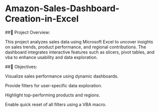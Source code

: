 # Amazon-Sales-Dashboard-Creation-in-Excel
##📌 Project Overview:

This project analyzes sales data using Microsoft Excel to uncover insights on sales trends, product performance, and regional contributions. The dashboard integrates interactive features such as slicers, pivot tables, and vba to enhance usability and data exploration.

##🎯 Objectives:

Visualize sales performance using dynamic dashboards.

Provide filters for user-specific data exploration.

Highlight top-performing products and regions.

Enable quick reset of all filters using a VBA macro.
